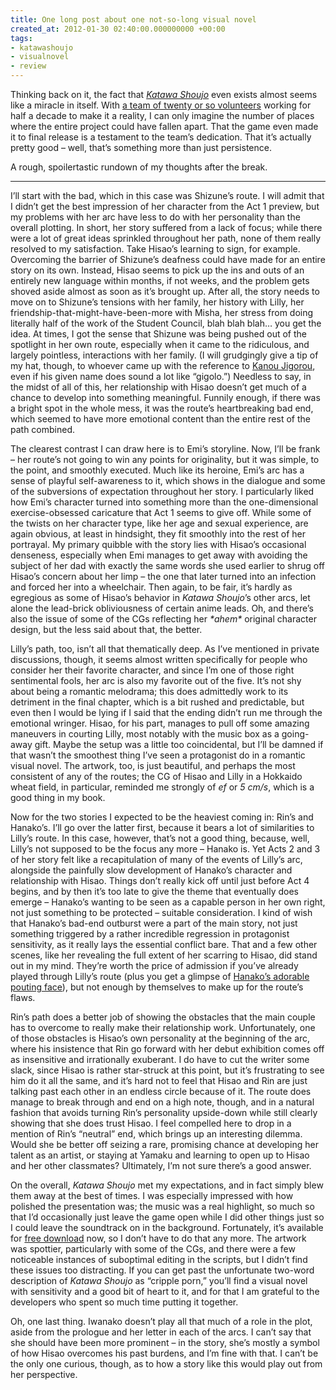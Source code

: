 ```yaml
---
title: One long post about one not-so-long visual novel
created_at: 2012-01-30 02:40:00.000000000 +00:00
tags:
- katawashoujo
- visualnovel
- review
---
```


Thinking back on it, the fact that [<cite>Katawa
Shoujo</cite>](http://katawa-shoujo.com/) even exists almost seems like
a miracle in itself. With [a team of twenty or so
volunteers](http://katawa-shoujo.com/staff.php) working for half a
decade to make it a reality, I can only imagine the number of places
where the entire project could have fallen apart. That the game even
made it to final release is a testament to the team’s dedication. That
it’s actually pretty good – well, that’s something more than just
persistence.

A rough, spoilertastic rundown of my thoughts after the break.

<!-- more -->

------------------------------------------------------------------------

I’ll start with the bad, which in this case was Shizune’s route. I will
admit that I didn’t get the best impression of her character from the
Act 1 preview, but my problems with her arc have less to do with her
personality than the overall plotting. In short, her story suffered from
a lack of focus; while there were a lot of great ideas sprinkled
throughout her path, none of them really resolved to my satisfaction.
Take Hisao’s learning to sign, for example. Overcoming the barrier of
Shizune’s deafness could have made for an entire story on its own.
Instead, Hisao seems to pick up the ins and outs of an entirely new
language within months, if not weeks, and the problem gets shoved aside
almost as soon as it’s brought up. After all, the story needs to move on
to Shizune’s tensions with her family, her history with Lilly, her
friendship-that-might-have-been-more with Misha, her stress from doing
literally half of the work of the Student Council, blah blah blah… you
get the idea. At times, I got the sense that Shizune was being pushed
out of the spotlight in her own route, especially when it came to the
ridiculous, and largely pointless, interactions with her family. (I will
grudgingly give a tip of my hat, though, to whoever came up with the
reference to [Kanou
Jigorou](https://en.wikipedia.org/wiki/Kan%C5%8D_Jigor%C5%8D), even if
his given name does sound a lot like “gigolo.”) Needless to say, in the
midst of all of this, her relationship with Hisao doesn’t get much of a
chance to develop into something meaningful. Funnily enough, if there
was a bright spot in the whole mess, it was the route’s heartbreaking
bad end, which seemed to have more emotional content than the entire
rest of the path combined.

The clearest contrast I can draw here is to Emi’s storyline. Now, I’ll
be frank – her route’s not going to win any points for originality, but
it was simple, to the point, and smoothly executed. Much like its
heroine, Emi’s arc has a sense of playful self-awareness to it, which
shows in the dialogue and some of the subversions of expectation
throughout her story. I particularly liked how Emi’s character turned
into something more than the one-dimensional exercise-obsessed
caricature that Act 1 seems to give off. While some of the twists on her
character type, like her age and sexual experience, are again obvious,
at least in hindsight, they fit smoothly into the rest of her portrayal.
My primary quibble with the story lies with Hisao’s occasional
denseness, especially when Emi manages to get away with avoiding the
subject of her dad with exactly the same words she used earlier to shrug
off Hisao’s concern about her limp – the one that later turned into an
infection and forced her into a wheelchair. Then again, to be fair, it’s
hardly as egregious as some of Hisao’s behavior in <cite>Katawa
Shoujo</cite>’s other arcs, let alone the lead-brick obliviousness of
certain anime leads. Oh, and there’s also the issue of some of the CGs
reflecting her *\*ahem\** original character design, but the less said
about that, the better.

Lilly’s path, too, isn’t all that thematically deep. As I’ve mentioned
in private discussions, though, it seems almost written specifically for
people who consider her their favorite character, and since I’m one of
those right sentimental fools, her arc is also my favorite out of the
five. It’s not shy about being a romantic melodrama; this does
admittedly work to its detriment in the final chapter, which is a bit
rushed and predictable, but even then I would be lying if I said that
the ending didn’t run me through the emotional wringer. Hisao, for his
part, manages to pull off some amazing maneuvers in courting Lilly, most
notably with the music box as a going-away gift. Maybe the setup was a
little too coincidental, but I’ll be damned if that wasn’t the smoothest
thing I’ve seen a protagonist do in a romantic visual novel. The
artwork, too, is just beautiful, and perhaps the most consistent of any
of the routes; the CG of Hisao and Lilly in a Hokkaido wheat field, in
particular, reminded me strongly of <cite>ef</cite> or <cite>5
cm/s</cite>, which is a good thing in my book.

Now for the two stories I expected to be the heaviest coming in: Rin’s
and Hanako’s. I’ll go over the latter first, because it bears a lot of
similarities to Lilly’s route. In this case, however, that’s not a good
thing, because, well, Lilly’s not supposed to be the focus any more –
Hanako is. Yet Acts 2 and 3 of her story felt like a recapitulation of
many of the events of Lilly’s arc, alongside the painfully slow
development of Hanako’s character and relationship with Hisao. Things
don’t really kick off until just before Act 4 begins, and by then it’s
too late to give the theme that eventually does emerge – Hanako’s
wanting to be seen as a capable person in her own right, not just
something to be protected – suitable consideration. I kind of wish that
Hanako’s bad-end outburst were a part of the main story, not just
something triggered by a rather incredible regression in protagonist
sensitivity, as it really lays the essential conflict bare. That and a
few other scenes, like her revealing the full extent of her scarring to
Hisao, did stand out in my mind. They’re worth the price of admission if
you’ve already played through Lilly’s route (plus you get a glimpse of
[Hanako’s adorable pouting
face](http://media.tumblr.com/tumblr_lyxvisYyda1qhcb4p.jpg)), but not
enough by themselves to make up for the route’s flaws.

Rin’s path does a better job of showing the obstacles that the main
couple has to overcome to really make their relationship work.
Unfortunately, one of those obstacles is Hisao’s own personality at the
beginning of the arc, where his insistence that Rin go forward with her
debut exhibition comes off as insensitive and irrationally exuberant. I
do have to cut the writer some slack, since Hisao is rather star-struck
at this point, but it’s frustrating to see him do it all the same, and
it’s hard not to feel that Hisao and Rin are just talking past each
other in an endless circle because of it. The route does manage to break
through and end on a high note, though, and in a natural fashion that
avoids turning Rin’s personality upside-down while still clearly showing
that she does trust Hisao. I feel compelled here to drop in a mention of
Rin’s “neutral” end, which brings up an interesting dilemma. Would she
be better off seizing a rare, promising chance at developing her talent
as an artist, or staying at Yamaku and learning to open up to Hisao and
her other classmates? Ultimately, I’m not sure there’s a good answer.

On the overall, <cite>Katawa Shoujo</cite> met my expectations, and in
fact simply blew them away at the best of times. I was especially
impressed with how polished the presentation was; the music was a real
highlight, so much so that I’d occasionally just leave the game open
while I did other things just so I could leave the soundtrack on in the
background. Fortunately, it’s available for [free
download](http://katawashoujo.blogspot.com/2012/01/katawa-shoujo-soundtrack-up-for.html)
now, so I don’t have to do that any more. The artwork was spottier,
particularly with some of the CGs, and there were a few noticeable
instances of suboptimal editing in the scripts, but I didn’t find these
issues too distracting. If you can get past the unfortunate two-word
description of <cite>Katawa Shoujo</cite> as “cripple porn,” you’ll find
a visual novel with sensitivity and a good bit of heart to it, and for
that I am grateful to the developers who spent so much time putting it
together.

Oh, one last thing. Iwanako doesn’t play all that much of a role in the
plot, aside from the prologue and her letter in each of the arcs. I
can’t say that she should have been more prominent – in the story, she’s
mostly a symbol of how Hisao overcomes his past burdens, and I’m fine
with that. I can’t be the only one curious, though, as to how a story
like this would play out from her perspective.

